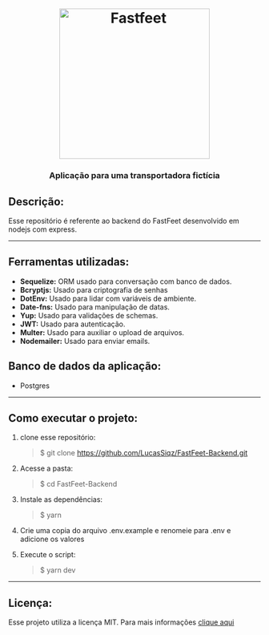 <h1 align="center">
  <img alt="Fastfeet" title="Fastfeet" src="https://raw.githubusercontent.com/Rocketseat/bootcamp-gostack-desafio-02/master/.github/logo.png" width="300px" />
<h3 align="center">
  Aplicação para uma transportadora fictícia
</h3>
</h1>

## Descrição:

Esse repositório é referente ao backend do FastFeet desenvolvido em nodejs com express.

---

## Ferramentas utilizadas:

- **Sequelize:** ORM usado para conversação com banco de dados.
- **Bcryptjs:** Usado para criptografia de senhas
- **DotEnv:** Usado para lidar com variáveis de ambiente.
- **Date-fns:** Usado para manipulação de datas.
- **Yup:** Usado para validações de schemas.
- **JWT:** Usado para autenticação.
- **Multer:** Usado para auxiliar o upload de arquivos.
- **Nodemailer:** Usado para enviar emails.

## Banco de dados da aplicação:

- Postgres

---

## Como executar o projeto:

1. clone esse repositório:
   > \$ git clone https://github.com/LucasSiqz/FastFeet-Backend.git
2. Acesse a pasta:
   > \$ cd FastFeet-Backend
3. Instale as dependências:
   > \$ yarn
4. Crie uma copia do arquivo .env.example e renomeie para .env e adicione os valores
5. Execute o script:

   > \$ yarn dev

---

## Licença:

Esse projeto utiliza a licença MIT. Para mais informações [clique aqui](https://github.com/LucasSiqz/FastFeet-Backend/blob/master/LICENSE)
